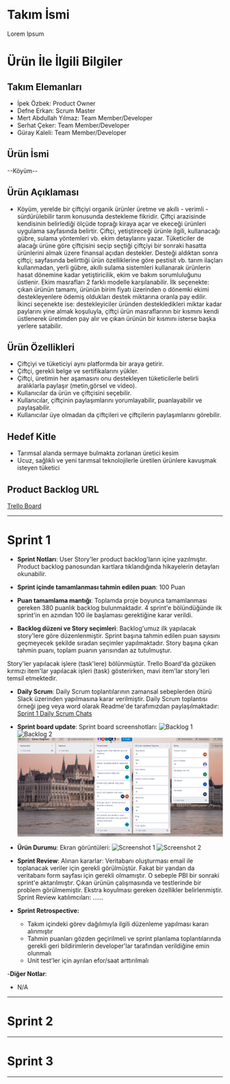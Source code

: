 # **Takım İsmi**

Lorem Ipsum

# Ürün İle İlgili Bilgiler

## Takım Elemanları

- İpek Özbek: Product Owner
- Defne Erkan: Scrum Master
- Mert Abdullah Yılmaz: Team Member/Developer
- Serhat Çeker: Team Member/Developer
- Güray Kaleli: Team Member/Developer

## Ürün İsmi

--Köyüm--

## Ürün Açıklaması

- Köyüm, yerelde bir çiftçiyi organik ürünler üretme ve akıllı - verimli - sürdürülebilir tarım konusunda destekleme fikridir. Çiftçi arazisinde kendisinin belirlediği ölçüde toprağı kiraya açar ve ekeceği ürünleri uygulama sayfasında belirtir. Çiftçi, yetiştireceği ürünle ilgili, kullanacağı gübre, sulama yöntemleri vb. ekim detaylarını yazar. Tüketiciler de alacağı ürüne göre çiftçisini seçip seçtiği çiftçiyi bir sonraki hasatta ürünlerini almak üzere finansal açıdan destekler.   Desteği aldıktan sonra çiftçi; sayfasında belirttiği ürün özelliklerine göre pestisit vb. tarım ilaçları kullanmadan, yerli gübre, akıllı sulama sistemleri kullanarak ürünlerin hasat dönemine kadar yetiştiricilik, ekim ve bakım sorumluluğunu üstlenir. Ekim masrafları 2 farklı modelle karşılanabilir. İlk seçenekte: çıkan ürünün tamamı, ürünün birim fiyatı üzerinden o dönemki ekimi destekleyenlere ödemiş oldukları destek miktarına oranla pay edilir. İkinci seçenekte ise: destekleyiciler üründen destekledikleri miktar kadar paylarını yine almak koşuluyla, çiftçi ürün masraflarının bir kısmını kendi üstlenerek üretimden pay alır ve çıkan ürünün bir kısmını isterse başka yerlere satabilir.


## Ürün Özellikleri

- Çiftçiyi ve tüketiciyi aynı platformda bir araya getirir.
- Çiftçi, gerekli belge ve sertifikalarını yükler. 
- Çiftçi, üretimin her aşamasını onu destekleyen tüketicilerle belirli aralıklarla paylaşır (metin,görsel ve video).
- Kullanıcılar da ürün ve çiftçisini seçebilir.
- Kullanıcılar, çiftçinin paylaşımlarını yorumlayabilir, puanlayabilir ve paylaşabilir. 
- Kullanıcılar üye olmadan da çiftçileri ve çiftçilerin paylaşımlarını görebilir.


## Hedef Kitle

- Tarımsal alanda sermaye bulmakta zorlanan üretici kesim
- Ucuz, sağlıklı ve yeni tarımsal teknolojilerle üretilen ürünlere kavuşmak isteyen tüketici



## Product Backlog URL

[Trello Board](https://trello.com/b/65JamAlA/product-backlog)

---

# Sprint 1

- **Sprint Notları**: User Story'ler product backlog'ların içine yazılmıştır. Product backlog panosundan kartlara tıklandığında hikayelerin detayları okunabilir.

- **Sprint içinde tamamlanması tahmin edilen puan**: 100 Puan

- **Puan tamamlama mantığı**: Toplamda proje boyunca tamamlanması gereken 380 puanlık backlog bulunmaktadır. 4 sprint'e bölündüğünde ilk sprint'in en azından 100 ile başlaması gerektiğine karar verildi.

- **Backlog düzeni ve Story seçimleri**: Backlog'umuz ilk yapılacak story'lere göre düzenlenmiştir. Sprint başına tahmin edilen puan sayısını geçmeyecek şekilde sıradan seçimler yapılmaktadır. Story başına çıkan tahmin puanı, toplam puanın yarısından az tutulmuştur. 

Story'ler yapılacak işlere (task'lere) bölünmüştür. Trello Board'da gözüken kırmızı item'lar yapılacak işleri (task) gösterirken, mavi item'lar story'leri temsil etmektedir.

- **Daily Scrum**: Daily Scrum toplantılarının zamansal sebeplerden ötürü Slack üzerinden yapılmasına karar verilmiştir. Daily Scrum toplantısı örneği jpeg veya word olarak Readme'de tarafımızdan paylaşılmaktadır: [Sprint 1 Daily Scrum Chats](https://github.com/OyunveUygulamaAkademisi/BootcampScrumTemplate/blob/main/ProjectManagement/Sprint1Documents/DailyScrumMeetingNotesSprint1.docx?raw=true)

- **Sprint board update**: Sprint board screenshotları: 
![Backlog 1](https://raw.githubusercontent.com/OyunveUygulamaAkademisi/BootcampScrumTemplate/main/ProjectManagement/Sprint1Documents/backlog1.png) 
![Backlog 2](https://raw.githubusercontent.com/OyunveUygulamaAkademisi/BootcampScrumTemplate/main/ProjectManagement/Sprint1Documents/backlog2.png) 
![Backlog 3](https://raw.githubusercontent.com/OyunveUygulamaAkademisi/BootcampScrumTemplate/main/ProjectManagement/Sprint1Documents/backlog3.png)

- **Ürün Durumu**: Ekran görüntüleri:
  ![Screenshot 1](https://github.com/OyunveUygulamaAkademisi/BootcampScrumTemplate/blob/main/ProjectManagement/Sprint1Documents/productss1.png?raw=true)
  ![Screenshot 2](https://github.com/OyunveUygulamaAkademisi/BootcampScrumTemplate/blob/main/ProjectManagement/Sprint1Documents/productss2.png?raw=true)

- **Sprint Review**: 
Alınan kararlar: Veritabanı oluşturması email ile toplanacak veriler için gerekli görülmüştür. Fakat bir yandan da veritabanı form sayfası için gerekli olmamıştır. O sebeple PBI bir sonraki sprint'e aktarılmıştır. Çıkan ürünün çalışmasında ve testlerinde bir problem görülmemiştir. Ekstra koyulması gereken özellikler belirlenmiştir. Sprint Review katılımcıları: ......

- **Sprint Retrospective:**
  - Takım içindeki görev dağılımıyla ilgili düzenleme yapılması kararı alınmıştır
  - Tahmin puanları gözden geçirilmeli ve sprint planlama toplantılarında gerekli geri bildirimlerin developer'lar tarafından verildiğine emin olunmalı
  - Unit test'ler için ayrılan efor/saat arttırılmalı 

-**Diğer Notlar**:
- N/A

---

# Sprint 2


---

# Sprint 3

---
